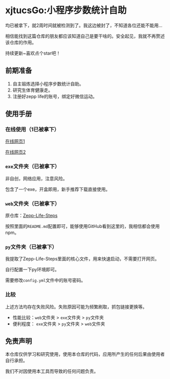 # xjtucsGo:小程序步数统计自助

均已被拿下，就2周时间就被检测到了。我这边被封了，不知道各位还能不能用...



相信能找到这篇仓库的朋友都应该知道自己是要干啥的。安全起见，我就不再赘述该仓库的作用。

持续更新~喜欢点个star吧！

## 前期准备

1. 自主锻炼选择小程序步数统计自助。
2. 研究生体育健康走。
3. 注册好zepp life的账号，绑定好微信运动。

## 使用手册

### 在线使用（1已被拿下）

[在线网页1](https://steps.8bq.ovh/)

[在线网页2](https://m.cqzz.top/)

### `exe`文件夹（已被拿下）
非自创，网络应用，注意风险。

包含了一个exe，开盒即用，新手推荐下载直接使用。

### `web`文件夹（已被拿下）
原仓库：[Zepp-Life-Steps](https://github.com/LiuJun-tao/Zepp-Life-Steps/tree/main)

按照里面的`README.md`配置即可，能够使用GitHub看到这里的，我相信都会使用npm。

### `py`文件夹（已被拿下）
我提取了Zepp-Life-Steps里面的核心文件，用来快速启动，不需要打开网页。

自行配置一下py环境即可。

需要修改`config.yml`文件中的账号密码。

### 比较
上述方法均存在失败风险。失败原因可能为频繁刷取，抓包链接更换等。
- 性能比较：`web`文件夹 > `exe`文件夹 > `py`文件夹
- 便利程度： `exe`文件夹 > `py`文件夹 > `web`文件夹 


## 免责声明
本仓库仅供学习和研究使用，使用本仓库的代码，应用所产生的任何后果由使用者自行承担。

我们不对因使用本工具而导致的任何问题负责。